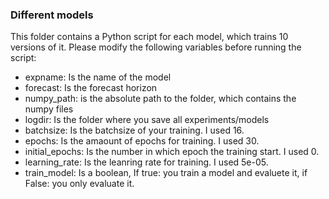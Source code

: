 ### Different models

This folder contains a Python script for each model, which trains 10 versions of it.
Please modify the following variables before running the script:
- expname: Is the name of the model
- forecast: Is the forecast horizon
- numpy_path: is the absolute path to the folder, which contains the numpy files
- logdir: Is the folder where you save all experiments/models
- batchsize: Is the batchsize of your training. I used 16.
- epochs: Is the amaount of epochs for training. I used 30.
- initial_epochs: Is the number in which epoch the training start. I used 0.
- learning_rate: Is the leanring rate for training. I used 5e-05.
- train_model: Is a boolean, If true: you train a model and evaluete it, if False: you only evaluate it.
